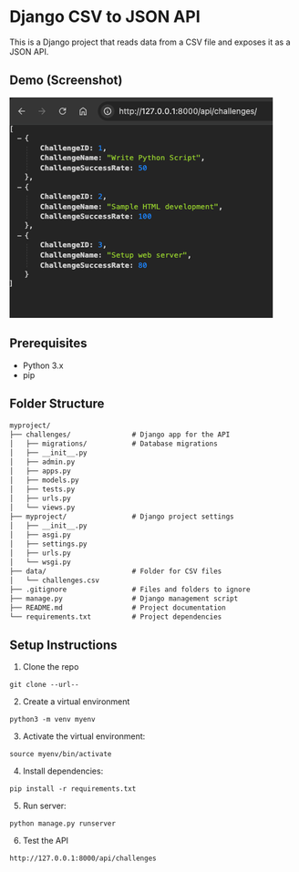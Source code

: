 # Django CSV to JSON API

This is a Django project that reads data from a CSV file and exposes it as a
JSON API.

## Demo (Screenshot)

![screenshot](/demo/screenshot-1.png)

## Prerequisites

- Python 3.x
- pip

## Folder Structure

```
myproject/
├── challenges/               # Django app for the API
│   ├── migrations/           # Database migrations
│   ├── __init__.py
│   ├── admin.py
│   ├── apps.py
│   ├── models.py
│   ├── tests.py
│   ├── urls.py
│   └── views.py
├── myproject/                # Django project settings
│   ├── __init__.py
│   ├── asgi.py
│   ├── settings.py
│   ├── urls.py
│   └── wsgi.py
├── data/                     # Folder for CSV files
│   └── challenges.csv
├── .gitignore                # Files and folders to ignore
├── manage.py                 # Django management script
├── README.md                 # Project documentation
└── requirements.txt          # Project dependencies
```

## Setup Instructions

1. Clone the repo

```
git clone --url--
```

2. Create a virtual environment

```
python3 -m venv myenv
```

3. Activate the virtual environment:

```
source myenv/bin/activate
```

4. Install dependencies:

```
pip install -r requirements.txt
```

5. Run server:

```
python manage.py runserver
```

6. Test the API

```
http://127.0.0.1:8000/api/challenges
```
